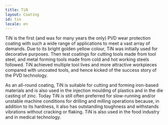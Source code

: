 ```yaml
---
title: TiN
layout: Coating
id: tin
locale: en
---
```

TiN is the first (and was for many years the only) PVD wear protection coating with such a wide range of applications to meet a vast array of demands. Due to its bright golden yellow colour, TiN was initially used for decorative purposes. Then test coatings for cutting tools made from tool steel, and metal forming tools made from cold and hot working steels followed. TiN achieved multiple tool lives and more attractive workpieces compared with uncoated tools, and hence kicked of the success story of the PVD technology.

As an all-round coating, TiN is suitable for cutting and forming iron-based materials and is also used in the injection moulding of plastics and in the die casting of zinc. Today TiN is still often preferred for slow-running and/or unstable machine conditions for drilling and milling operations because, in addition to its hardness, it also has outstanding toughness and withstands vibrations without cracking or flaking. TiN is also used in the food industry and in medical technology.
